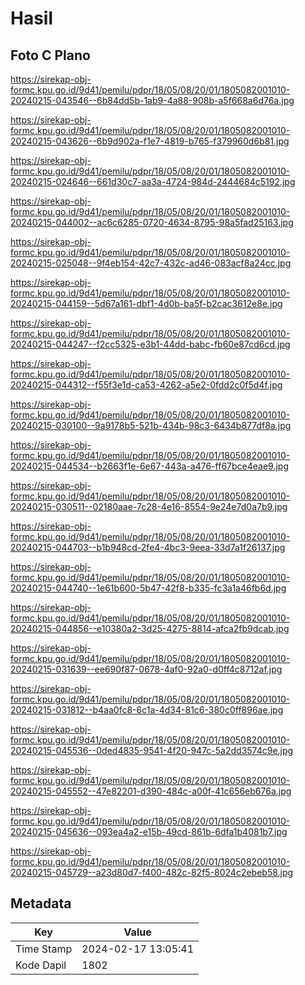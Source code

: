 # Hasil

## Foto C Plano

https://sirekap-obj-formc.kpu.go.id/9d41/pemilu/pdpr/18/05/08/20/01/1805082001010-20240215-043546--6b84dd5b-1ab9-4a88-908b-a5f668a6d76a.jpg

https://sirekap-obj-formc.kpu.go.id/9d41/pemilu/pdpr/18/05/08/20/01/1805082001010-20240215-043626--6b9d902a-f1e7-4819-b765-f379960d6b81.jpg

https://sirekap-obj-formc.kpu.go.id/9d41/pemilu/pdpr/18/05/08/20/01/1805082001010-20240215-024646--661d30c7-aa3a-4724-984d-2444684c5192.jpg

https://sirekap-obj-formc.kpu.go.id/9d41/pemilu/pdpr/18/05/08/20/01/1805082001010-20240215-044002--ac6c6285-0720-4634-8795-98a5fad25163.jpg

https://sirekap-obj-formc.kpu.go.id/9d41/pemilu/pdpr/18/05/08/20/01/1805082001010-20240215-025048--9f4eb154-42c7-432c-ad46-083acf8a24cc.jpg

https://sirekap-obj-formc.kpu.go.id/9d41/pemilu/pdpr/18/05/08/20/01/1805082001010-20240215-044159--5d67a161-dbf1-4d0b-ba5f-b2cac3612e8e.jpg

https://sirekap-obj-formc.kpu.go.id/9d41/pemilu/pdpr/18/05/08/20/01/1805082001010-20240215-044247--f2cc5325-e3b1-44dd-babc-fb60e87cd6cd.jpg

https://sirekap-obj-formc.kpu.go.id/9d41/pemilu/pdpr/18/05/08/20/01/1805082001010-20240215-044312--f55f3e1d-ca53-4262-a5e2-0fdd2c0f5d4f.jpg

https://sirekap-obj-formc.kpu.go.id/9d41/pemilu/pdpr/18/05/08/20/01/1805082001010-20240215-030100--9a9178b5-521b-434b-98c3-6434b877df8a.jpg

https://sirekap-obj-formc.kpu.go.id/9d41/pemilu/pdpr/18/05/08/20/01/1805082001010-20240215-044534--b2663f1e-6e67-443a-a476-ff67bce4eae9.jpg

https://sirekap-obj-formc.kpu.go.id/9d41/pemilu/pdpr/18/05/08/20/01/1805082001010-20240215-030511--02180aae-7c28-4e16-8554-9e24e7d0a7b9.jpg

https://sirekap-obj-formc.kpu.go.id/9d41/pemilu/pdpr/18/05/08/20/01/1805082001010-20240215-044703--b1b948cd-2fe4-4bc3-9eea-33d7a1f26137.jpg

https://sirekap-obj-formc.kpu.go.id/9d41/pemilu/pdpr/18/05/08/20/01/1805082001010-20240215-044740--1e61b600-5b47-42f8-b335-fc3a1a46fb6d.jpg

https://sirekap-obj-formc.kpu.go.id/9d41/pemilu/pdpr/18/05/08/20/01/1805082001010-20240215-044856--e10380a2-3d25-4275-8814-afca2fb9dcab.jpg

https://sirekap-obj-formc.kpu.go.id/9d41/pemilu/pdpr/18/05/08/20/01/1805082001010-20240215-031639--ee690f87-0678-4af0-92a0-d0ff4c8712af.jpg

https://sirekap-obj-formc.kpu.go.id/9d41/pemilu/pdpr/18/05/08/20/01/1805082001010-20240215-031812--b4aa0fc8-6c1a-4d34-81c6-380c0ff896ae.jpg

https://sirekap-obj-formc.kpu.go.id/9d41/pemilu/pdpr/18/05/08/20/01/1805082001010-20240215-045536--0ded4835-9541-4f20-947c-5a2dd3574c9e.jpg

https://sirekap-obj-formc.kpu.go.id/9d41/pemilu/pdpr/18/05/08/20/01/1805082001010-20240215-045552--47e82201-d390-484c-a00f-41c656eb676a.jpg

https://sirekap-obj-formc.kpu.go.id/9d41/pemilu/pdpr/18/05/08/20/01/1805082001010-20240215-045636--093ea4a2-e15b-49cd-861b-6dfa1b4081b7.jpg

https://sirekap-obj-formc.kpu.go.id/9d41/pemilu/pdpr/18/05/08/20/01/1805082001010-20240215-045729--a23d80d7-f400-482c-82f5-8024c2ebeb58.jpg


## Metadata

| Key        | Value               |
| ---------- | ------------------- |
| Time Stamp | 2024-02-17 13:05:41 |
| Kode Dapil | 1802                |



